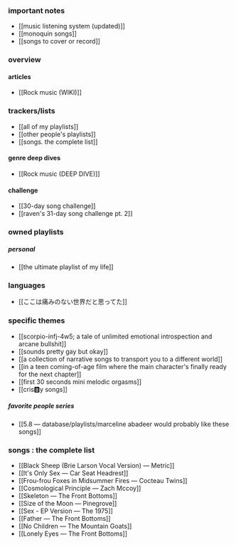 ### important notes
- [[music listening system (updated)]]
- [[monoquin songs]] 
- [[songs to cover or record]] 
### overview
#### articles
- [[Rock music (WIKI)]] 

### trackers/lists
- [[all of my playlists]] 
- [[other people's playlists]] 
- [[songs. the complete list]]
#### genre deep dives
- [[Rock music (DEEP DIVE)]]
#### challenge
- [[30-day song challenge]]
- [[raven's 31-day song challenge pt. 2]]
### owned playlists
##### personal
- [[the ultimate playlist of my life]] 
### languages
- [[ここは痛みのない世界だと思ってた]]
### specific themes
- [[scorpio-infj-4w5; a tale of unlimited emotional introspection and arcane bullshit]] 
- [[sounds pretty gay but okay]]
- [[a collection of narrative songs to transport you to a different world]]
- [[in a teen coming-of-age film where the main character's finally ready for the next chapter]]
- [[first 30 seconds mini melodic orgasms]]
- [[cris🅱️y songs]]
##### favorite people series
- [[5.8 — database/playlists/marceline abadeer would probably like these songs]] 
### songs : the complete list
- [[Black Sheep (Brie Larson Vocal Version) — Metric]]
- [[It's Only Sex — Car Seat Headrest]]
- [[Frou-frou Foxes in Midsummer Fires — Cocteau Twins]]
- [[Cosmological Principle — Zach Mccoy]]
- [[Skeleton — The Front Bottoms]]
- [[Size of the Moon — Pinegrove]]
- [[Sex - EP Version — The 1975]]
- [[Father — The Front Bottoms]]
- [[No Children — The Mountain Goats]]
- [[Lonely Eyes — The Front Bottoms]]